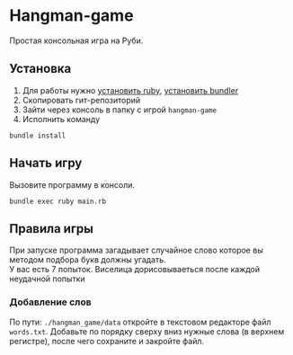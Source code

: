 # Hangman-game
Простая консольная игра на Руби.

## Установка
1. Для работы нужно [установить ruby][1], [установить bundler][2]
1. Скопировать гит-репозиторий
2. Зайти через консоль в папку с игрой `hangman-game`
3. Исполнить команду
```
bundle install
```

## Начать игру
Вызовите программу в консоли.
```
bundle exec ruby main.rb
```

## Правила игры
При запуске программа загадывает случайное слово которое вы методом подбора букв должны угадать.  
У вас есть 7 попыток. Виселица дорисовываеться после каждой неудачной попытки

### Добавление слов
По пути: `./hangman_game/data` откройте в текстовом редакторе файл `words.txt`.
Добавьте по порядку сверху вниз нужные слова (в верхнем регистре), после чего 
сохраните и закройте файл.


[1]: https://www.ruby-lang.org/ru/documentation/installation/
[2]: https://github.com/rubygems/bundler
